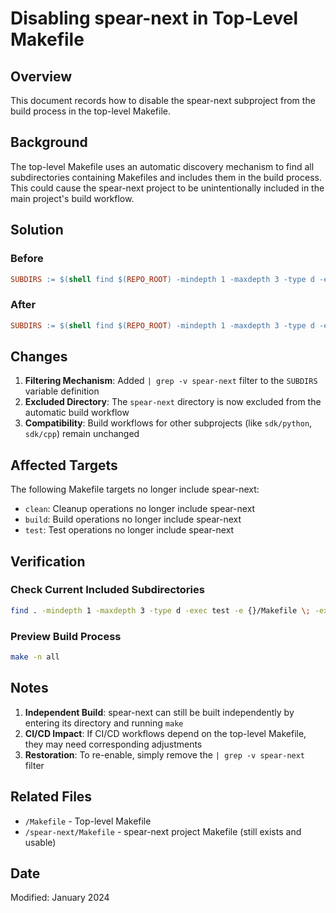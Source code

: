 # Disabling spear-next in Top-Level Makefile

## Overview

This document records how to disable the spear-next subproject from the build process in the top-level Makefile.

## Background

The top-level Makefile uses an automatic discovery mechanism to find all subdirectories containing Makefiles and includes them in the build process. This could cause the spear-next project to be unintentionally included in the main project's build workflow.

## Solution

### Before
```makefile
SUBDIRS := $(shell find $(REPO_ROOT) -mindepth 1 -maxdepth 3 -type d -exec test -e {}/Makefile \; -exec echo {} \;)
```

### After
```makefile
SUBDIRS := $(shell find $(REPO_ROOT) -mindepth 1 -maxdepth 3 -type d -exec test -e {}/Makefile \; -exec echo {} \; | grep -v spear-next)
```

## Changes

1. **Filtering Mechanism**: Added `| grep -v spear-next` filter to the `SUBDIRS` variable definition
2. **Excluded Directory**: The `spear-next` directory is now excluded from the automatic build workflow
3. **Compatibility**: Build workflows for other subprojects (like `sdk/python`, `sdk/cpp`) remain unchanged

## Affected Targets

The following Makefile targets no longer include spear-next:

- `clean`: Cleanup operations no longer include spear-next
- `build`: Build operations no longer include spear-next  
- `test`: Test operations no longer include spear-next

## Verification

### Check Current Included Subdirectories
```bash
find . -mindepth 1 -maxdepth 3 -type d -exec test -e {}/Makefile \; -exec echo {} \; | grep -v spear-next
```

### Preview Build Process
```bash
make -n all
```

## Notes

1. **Independent Build**: spear-next can still be built independently by entering its directory and running `make`
2. **CI/CD Impact**: If CI/CD workflows depend on the top-level Makefile, they may need corresponding adjustments
3. **Restoration**: To re-enable, simply remove the `| grep -v spear-next` filter

## Related Files

- `/Makefile` - Top-level Makefile
- `/spear-next/Makefile` - spear-next project Makefile (still exists and usable)

## Date

Modified: January 2024